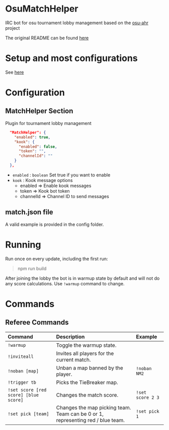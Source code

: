 
# OsuMatchHelper

IRC bot for osu tournament lobby management based on the [osu-ahr](https://github.com/Meowhal/osu-ahr) project

The original README can be found [here](https://github.com/PercyDan54/OsuMatchHelper/blob/MatchHelper/README-ahr.md)

# Setup and most configurations

See [here](https://github.com/PercyDan54/OsuMatchHelper/blob/MatchHelper/README-ahr.md#Setup)

# Configuration

## MatchHelper Section

Plugin for tournament lobby management

```JSON
  "MatchHelper": {
    "enabled": true,
    "kook": {
      "enabled": false,
      "token": "",
      "channelId": ""
    }
  },
```

+ `enabled` : `boolean` Set true if you want to enable
+ `kook` : Kook message options
    + enabled  => Enable kook messages
    + token => Kook bot token
    + channelId => Channel ID to send messages

## match.json file

A valid example is provided in the config folder.

# Running

Run once on every update, including the first run:
> npm run build

After joining the lobby the bot is in warmup state by default and will not do any score calculations.
Use `!warmup` command to change.

# Commands
## Referee Commands

| Command                               | Description                                                                     | Example          |
|:--------------------------------------|:--------------------------------------------------------------------------------|:-----------------|
| `!warmup`                             | Toggle the warmup state.                                                        |                  |
| `!inviteall`                          | Invites all players for the current match.                                      |                  |
| `!noban [map]`                        | Unban a map banned by the player.                                               | `!noban NM2`     |
| `!trigger tb`                         | Picks the TieBreaker map.                                                       |                  |
| `!set score [red score] [blue score]` | Changes the match score.                                                        | `!set score 2 3` |
| `!set pick [team]`                    | Changes the map picking team. Team can be 0 or 1, representing red / blue team. | `!set pick 1`    |
